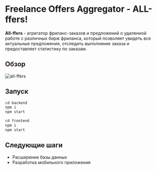 # Freelance Offers Aggregator - ALL-ffers!

**All-ffers** - агрегатор фриланс-заказов и предложений о удаленной работе с различных бирж фриланса, который позволяет увидеть все актуальные предложения, отследить выполнение заказа и предоставляет статистику по заказам.

## Обзор
![all-ffers](https://user-images.githubusercontent.com/63851100/91732454-8a90cd00-eba8-11ea-824d-df68e9f8bbec.gif)

## Запуск
```js
cd backend
npm i
npm start

cd frontend
npm i
npm start
```
## Следующие шаги
* Расширение базы данных
* Разработка мобильного приложения
